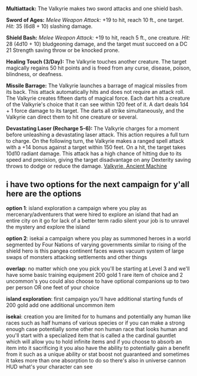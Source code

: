 **Multiattack:** The Valkyrie makes two sword attacks and one shield bash.

**Sword of Ages:** _Melee Weapon Attack:_ +19 to hit, reach 10 ft., one target. _Hit:_ 35 (6d8 + 10) slashing damage.

**Shield Bash:** _Melee Weapon Attack:_ +19 to hit, reach 5 ft., one creature. _Hit:_ 28 (4d10 + 10) bludgeoning damage, and the target must succeed on a DC 21 Strength saving throw or be knocked prone.

**Healing Touch (3/Day):** The Valkyrie touches another creature. The target magically regains 50 hit points and is freed from any curse, disease, poison, blindness, or deafness.

**Missile Barrage:** The Valkyrie launches a barrage of magical missiles from its back. This attack automatically hits and does not require an attack roll. The Valkyrie creates fifteen darts of magical force. Each dart hits a creature of the Valkyrie's choice that it can see within 120 feet of it. A dart deals 1d4 + 1 force damage to its target. The darts all strike simultaneously, and the Valkyrie can direct them to hit one creature or several.

**Devastating Laser (Recharge 5-6):** The Valkyrie charges for a moment before unleashing a devastating laser attack. This action requires a full turn to charge. On the following turn, the Valkyrie makes a ranged spell attack with a +14 bonus against a target within 150 feet. On a hit, the target takes 10d10 radiant damage. This attack has a high chance of hitting due to its speed and precision, giving the target disadvantage on any Dexterity saving throws to dodge or reduce the damage.
[Valkyrie, Ancient Machine](https://www.dndbeyond.com/monsters/4174634-valkyrie-ancient-machine)

## i have two options for the next campaign for y'all here are the options

**option 1**: island exploration a campaign where you play as mercenary/adventurers that were hired to explore an island that had an entire city on it go for lack of a better term radio silent your job is to unravel the mystery and explore the island

**option 2**: isekai a campaign where you play as summoned heroes in a world segmented by Four Nations of varying governments similar to rising of the shield hero is this pangea continent faces  waves vacuum system of large swaps of monsters attacking settlements and other things 

**overlap**: no matter which one you pick you'll be starting at Level 3 and we'll have some basic training equipment 200 gold 1 rare item of choice and 2 uncommon's you could also choose to have optional companions up to two per person OR one feet of your choice 

**island exploration**: first campaign you'll have additional starting funds of 200 gold add one additional uncommon item

**isekai**: creation you are limited for to humans and potentially any human like races such as half humans of various species or if you can make a strong enough case potentially some other non human race that looks human and you'll start with a specialized item that is called a the cardinal gauntlet  which will allow you to hold infinite items and if you choose to absorb an item into it sacrificing it you also have the ability to potentially gain a benefit from it such as a unique ability or stat boost not guaranteed and sometimes it takes more than one absorption to do so there's also in universe cannon HUD what's your character can see

